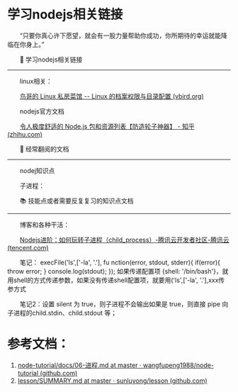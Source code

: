 # 学习nodejs相关链接

　　“只要你真心许下愿望，就会有一股力量帮助你成功，你所期待的幸运就能降临在你身上。”

　　🎨 学习nodejs相关链接

---

　　linux相关：

　　[鸟哥的 Linux 私房菜馆 -- Linux 的档案权限与目录配置 (vbird.org)](http://cn.linux.vbird.org/linux_basic/Mandrake9.0/0210filepermission.php)

　　nodejs官方文档

　　[令人极度舒适的 Node.js 包和资源列表【防造轮子神器】 - 知乎 (zhihu.com)](https://zhuanlan.zhihu.com/p/385852664)

　　🏃 经常翻阅的文档

---

　　nodej知识点

　　子进程：

　　📚 技能点或者需要反复复习的知识点文档

---

　　博客和各种干活：

　　[Nodejs进阶：如何玩转子进程（child_process）-腾讯云开发者社区-腾讯云 (tencent.com)](https://cloud.tencent.com/developer/article/1549131)

　　笔记： execFile('ls',['-la', '.'], fu nction(error, stdout, stderr){ if(error){ throw error; } console.log(stdout); });   如果传递配置项 {shell: '/bin/bash'}，就用shell的方式传递参数，如果没有传递shell配置项，就要用('ls',['-la', '.'],xxx传参方式

　　笔记2：设置 silent 为 true，则子进程不会输出如果是 true，则直接 pipe 向子进程的child.stdin、child.stdout 等；

# 参考文档：
1. [node-tutorial/docs/06-进程.md at master · wangfupeng1988/node-tutorial (github.com)](https://github.com/wangfupeng1988/node-tutorial/blob/master/docs/06-%E8%BF%9B%E7%A8%8B.md)
2. [lesson/SUMMARY.md at master · sunluyong/lesson (github.com)](https://github.com/sunluyong/lesson/blob/master/SUMMARY.md)